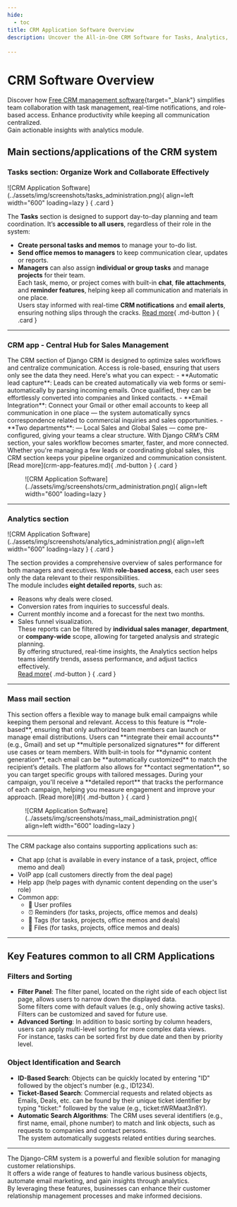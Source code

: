 ```yaml
---
hide:
  - toc
title: CRM Application Software Overview
description: Uncover the All-in-One CRM Software for Tasks, Analytics, and Email Campaigns — all designed to boost team efficiency and drive business growth.

---
```


# CRM Software Overview

Discover how [Free CRM management software](https://github.com/DjangoCRM/django-crm/){target="_blank"} simplifies team collaboration with task management, real-time notifications, and role-based access. Enhance productivity while keeping all communication centralized.  
Gain actionable insights with analytics module.

## Main sections/applications of the CRM system

### Tasks section: Organize Work and Collaborate Effectively

<div class="grid" markdown>
![CRM Application Software](../assets/img/screenshots/tasks_administration.png){ align=left width="600" loading=lazy }
{ .card }

The **Tasks** section is designed to support day-to-day planning and team coordination. It’s **accessible to all users**, regardless of their role in the system:  
- **Create personal tasks and memos** to manage your <nobr>to-do</nobr> list.
- **Send office memos to managers** to keep communication clear, updates or reports.  
- **Managers** can also assign **individual or group tasks** and manage **projects** for their team.  
Each task, memo, or project comes with built-in **chat**, **file attachments**, and **reminder features**, helping keep all communication and materials in one place.  
Users stay informed with real-time **CRM notifications** and **email alerts**, ensuring nothing slips through the cracks.
[Read more](tasks-app-features.md){ .md-button }
{ .card }

</div>

---

### CRM app - Central Hub for Sales Management

<div class="grid" markdown>
The CRM section of Django CRM is designed to optimize sales workflows and centralize communication. Access is role-based, ensuring that users only see the data they need.
Here's what you can expect:  
- **Automatic lead capture**: Leads can be created automatically via web forms or semi-automatically by parsing incoming emails. Once qualified, they can be effortlessly converted into companies and linked contacts.  
- **Email Integration**: Connect your Gmail or other email accounts to keep all communication in one place — the system automatically syncs correspondence related to commercial inquiries and sales opportunities.  
- **Two departments**: — Local Sales and Global Sales — come pre-configured, giving your teams a clear structure.
With Django CRM’s CRM section, your sales workflow becomes smarter, faster, and more connected.  
Whether you're managing a few leads or coordinating global sales, this CRM section keeps your pipeline organized and communication consistent.  
[Read more](crm-app-features.md){ .md-button }
{ .card }

<figure markdown="span">
![CRM Application Software](../assets/img/screenshots/crm_administration.png){ align=left width="600" loading=lazy }
</figure>
</div>

---

### Analytics section

<div class="grid" markdown>
![CRM Application Software](../assets/img/screenshots/analytics_administration.png){ align=left width="600" loading=lazy }
{ .card }

The section provides a comprehensive overview of sales performance for both managers and executives. With <nobr>**role-based access**</nobr>, each user sees only the data relevant to their responsibilities.  
The module includes **eight detailed reports**, such as:  
- Reasons why deals were closed.
- Conversion rates from inquiries to successful deals.  
- Current monthly income and a forecast for the next two months.  
- Sales funnel visualization.  
These reports can be filtered by **individual sales manager**, **department**, or **company-wide** scope, allowing for targeted analysis and strategic planning.  
By offering structured, real-time insights, the Analytics section helps teams identify trends, assess performance, and adjust tactics effectively.  
[Read more](analytics-app-features.md){ .md-button }
{ .card }
</div>

---

### Mass mail section

<div class="grid" markdown>
This section offers a flexible way to manage bulk email campaigns while keeping them personal and relevant.  
Access to this feature is **role-based**, ensuring that only authorized team members can launch or manage email distributions. Users can **integrate their email accounts** (e.g., Gmail) and set up **multiple personalized signatures** for different use cases or team members. With built-in tools for **dynamic content generation**, each email can be **automatically customized** to match the recipient’s details. The platform also allows for **contact segmentation**, so you can target specific groups with tailored messages. During your campaign, you'll receive a **detailed report** that tracks the performance of each campaign, helping you measure engagement and improve your approach.  
[Read more](#){ .md-button }
{ .card }

<figure markdown="span">
![CRM Application Software](../assets/img/screenshots/mass_mail_administration.png){ align=left width="600" loading=lazy }
</figure>
</div>

---

The CRM package also contains supporting applications such as:

- Chat app (chat is available in every instance of a task, project, office memo and deal)
- VoIP app (call customers directly from the deal page)
- Help app (help pages with dynamic content depending on the user's role)
- Common app:
    - 🪪 User profiles
    - ⏰ Reminders (for tasks, projects, office memos and deals)
    - 📝 Tags (for tasks, projects, office memos and deals)
    - 📂 Files (for tasks, projects, office memos and deals)

---

## Key Features common to all CRM Applications

### Filters and Sorting

- **Filter Panel**: The filter panel, located on the right side of each object list page, allows users to narrow down the displayed data.  
  Some filters come with default values (e.g., only showing active tasks). Filters can be customized and saved for future use.
- **Advanced Sorting**: In addition to basic sorting by column headers, users can apply multi-level sorting for more complex data views.  
  For instance, tasks can be sorted first by due date and then by priority level.
  
### Object Identification and Search

- **ID-Based Search**: Objects can be quickly located by entering "ID" followed by the object's number (e.g., ID1234).
- **Ticket-Based Search**: Commercial requests and related objects as Emails, Deals, etc. can be found by their unique ticket identifier by typing "ticket:" followed by the value (e.g., ticket:tWRMaat3n8Y).
- **Automatic Search Algorithms**: The CRM uses several identifiers (e.g., first name, email, phone number) to match and link objects, such as requests to companies and contact persons.  
  The system automatically suggests related entities during searches.

---

The Django-CRM system is a powerful and flexible solution for managing customer relationships.  
It offers a wide range of features to handle various business objects, automate email marketing, and gain insights through analytics.  
By leveraging these features, businesses can enhance their customer relationship management processes and make informed decisions.
